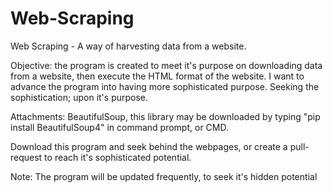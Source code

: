 # Web-Scraping
Web Scraping - A way of harvesting data from a website. 

Objective: the program is created to meet it's purpose on downloading data from a
website, then execute the HTML format of the website. I want to advance the program into having more
sophisticated purpose. Seeking the sophistication; upon it's purpose.

Attachments: BeautifulSoup, this library may be downloaded by typing "pip install BeautifulSoup4" in command prompt, or CMD. 

Download this program and seek behind the webpages, or create a pull-request to reach it's sophisticated potential. 

Note: The program will be updated frequently, to seek it's hidden potential
